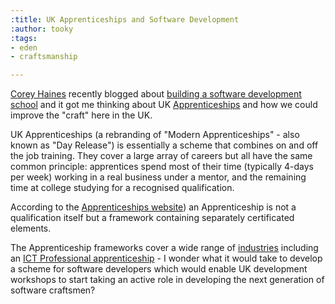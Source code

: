 ```yaml
---
:title: UK Apprenticeships and Software Development
:author: tooky
:tags:
- eden
- craftsmanship

---
```

[Corey Haines](http://twitter.com/coreyhaines) recently blogged about [building a software development school](http://programmingtour.blogspot.com/2009/09/software-development-school-idea.html) and it got me thinking about UK [Apprenticeships](http://www.apprenticeships.org.uk/Employers/Whats-it-all-about/What-is-an-Apprenticeship.aspx) and how we could improve the "craft" here in the UK.

UK Apprenticeships (a rebranding of "Modern Apprenticeships" - also known as "Day Release") is essentially a scheme that combines on and off the job training. They cover a large array of careers but all have the same common principle: apprentices spend most of their time (typically 4-days per week) working in a real business under a mentor, and the remaining time at college studying for a recognised qualification.

According to the [Apprenticeships website](http://www.apprenticeships.org.uk/Employers/Whats-it-all-about/What-is-an-Apprenticeship.aspx)) an Apprenticeship is not a qualification itself but a framework  containing separately certificated elements.

The Apprenticeship frameworks cover a wide range of [industries](http://www.apprenticeships.org.uk/Types-of-Apprenticeships.aspx) including an [ICT Professional apprenticeship](http://www.apprenticeships.org.uk/Types-of-Apprenticeships/Information-and-Communication-Technology/ICT-Professional.aspx) - I wonder what it would take to develop a scheme for software developers which would enable UK development workshops to start taking an active role in developing the next generation of software craftsmen?
